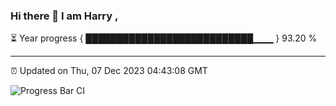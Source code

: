### Hi there 👋 I am Harry , 

⏳ Year progress { ███████████████████████████▁▁▁ } 93.20 %

---

⏰ Updated on Thu, 07 Dec 2023 04:43:08 GMT

![Progress Bar CI](https://github.com/duykhang68/duykhang68/workflows/Progress%20Bar%20CI/badge.svg)
